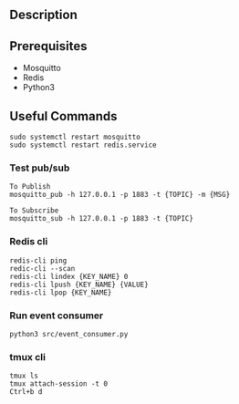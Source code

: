 
## Description

## Prerequisites

- Mosquitto
- Redis
- Python3

## Useful Commands

```
sudo systemctl restart mosquitto
sudo systemctl restart redis.service
```

### Test pub/sub
```
To Publish
mosquitto_pub -h 127.0.0.1 -p 1883 -t {TOPIC} -m {MSG}

To Subscribe
mosquitto_sub -h 127.0.0.1 -p 1883 -t {TOPIC}
```


### Redis cli
```
redis-cli ping
redic-cli --scan
redis-cli lindex {KEY_NAME} 0
redis-cli lpush {KEY_NAME} {VALUE}
redis-cli lpop {KEY_NAME}
```


### Run event consumer 
```
python3 src/event_consumer.py 
```

### tmux cli
```
tmux ls
tmux attach-session -t 0
Ctrl+b d
```




